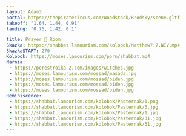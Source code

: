 ```yaml
---
layout: Adam3
portal: https://thepiratecircus.com/Woodstock/Brodsky/scene.gltf
takeoff: "1.64, 1.44, 0.91"
landing: "0.76, 1.42, 0.1"

title: Prayer 🙏 Room
Skazka: https://shabbat.lamourism.com/kolobok/Matthew7:7.NIV.mp4
SkazkaSTART: 270
Kolobok: https://moses.lamourism.com/porn/shabbat.mp4
Narnia:
 - https://perestroika-2.com/images/witches.jpg
 - https://moses.lamourism.com/mossad/masada.jpg
 - https://moses.lamourism.com/mossad/biden.jpg
 - https://moses.lamourism.com/mossad/biden.jpg
 - https://moses.lamourism.com/mossad/biden.jpg
Reminiscence:
 - https://shabbat.lamourism.com/kolobok/Pasternak/1.png
 - https://shabbat.lamourism.com/kolobok/Pasternak/3.jpg
 - https://shabbat.lamourism.com/kolobok/Pasternak/1.jpg
 - https://shabbat.lamourism.com/kolobok/Pasternak/31.jpg
 - https://shabbat.lamourism.com/kolobok/Pasternak/31.jpg
---
```

